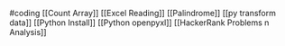 #coding
[[Count Array]]
[[Excel Reading]]
[[Palindrome]]
[[py transform data]]
[[Python Install]]
[[Python openpyxl]]
[[HackerRank Problems n Analysis]]

